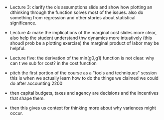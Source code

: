 -  Lecture 3: clarify the ols assumptions slide and show how plotting an dthinking through the function solves most of the issues. also do something from regression and other stories about statistical significance.
- Lecture 4: make the implications of the marginal cost slides more clear, also help the student understand thw  dynamics more intuatively (this shoudl prob be a plotting exercise) the marginal product of labor may be helpful.
- Lecture five: the derivation of the min(g0,g1) function is not clear. why can t we sub for cost? in the cost function

- pitch the first portion of the course as a "tools and techniques" session this is when we actually learn how to do the things we claimed we could do after accounting 2200
- then capital budgets, taxes and agency are decisions and the incentives that shape them.
- then this gives us context for thinking more about why variences might occur.
